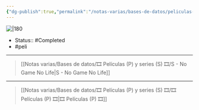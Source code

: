```yaml
---
{"dg-publish":true,"permalink":"/notas-varias/bases-de-datos/peliculas-p-y-series-s/p-no-game-no-life-zero/"}
---
```



![|180](https://m.media-amazon.com/images/M/MV5BMzkwY2E0NjItZGE2MS00MmFlLTlhOGUtZTAyNTI3MDg4YWZkXkEyXkFqcGdeQXVyMTMxODk2OTU@._V1_SX300.jpg)

- Status:: #Completed 
- #peli 

---

> [[Notas varias/Bases de datos/🎞️ Películas (P) y series (S) 🎞️/S - No Game No Life\|S - No Game No Life]]

---

> [[Notas varias/Bases de datos/🎞️ Películas (P) y series (S) 🎞️/🎞️ Películas (P) 🎞️\|🎞️ Películas (P) 🎞️]]